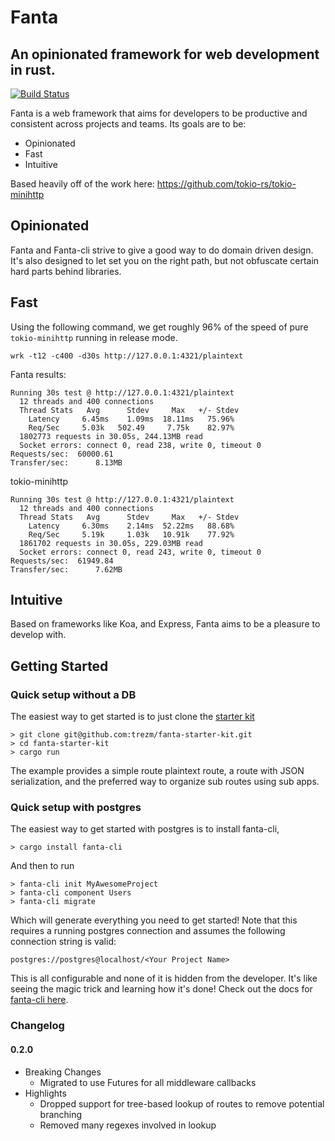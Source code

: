 # Fanta
## An opinionated framework for web development in rust.

[![Build Status](https://travis-ci.org/trezm/Fanta.svg?branch=master)](https://travis-ci.org/trezm/Fanta)

Fanta is a web framework that aims for developers to be productive and consistent across projects and teams. Its goals are to be:
- Opinionated
- Fast
- Intuitive

Based heavily off of the work here: https://github.com/tokio-rs/tokio-minihttp

## Opinionated

Fanta and Fanta-cli strive to give a good way to do domain driven design. It's also designed to let set you on the right path, but not obfuscate certain hard parts behind libraries.

## Fast

Using the following command, we get roughly 96% of the speed of pure `tokio-minihttp` running in release mode.

```
wrk -t12 -c400 -d30s http://127.0.0.1:4321/plaintext
```

Fanta results:
```
Running 30s test @ http://127.0.0.1:4321/plaintext
  12 threads and 400 connections
  Thread Stats   Avg      Stdev     Max   +/- Stdev
    Latency     6.45ms    1.09ms  18.11ms   75.96%
    Req/Sec     5.03k   502.49     7.75k    82.97%
  1802773 requests in 30.05s, 244.13MB read
  Socket errors: connect 0, read 238, write 0, timeout 0
Requests/sec:  60000.61
Transfer/sec:      8.13MB
```

tokio-minihttp
```
Running 30s test @ http://127.0.0.1:4321/plaintext
  12 threads and 400 connections
  Thread Stats   Avg      Stdev     Max   +/- Stdev
    Latency     6.30ms    2.14ms  52.22ms   88.68%
    Req/Sec     5.19k     1.03k   10.91k    77.92%
  1861702 requests in 30.05s, 229.03MB read
  Socket errors: connect 0, read 243, write 0, timeout 0
Requests/sec:  61949.84
Transfer/sec:      7.62MB
```

## Intuitive

Based on frameworks like Koa, and Express, Fanta aims to be a pleasure to develop with.

## Getting Started

### Quick setup without a DB

The easiest way to get started is to just clone the [starter kit](https://github.com/trezm/fanta-starter-kit)

```
> git clone git@github.com:trezm/fanta-starter-kit.git
> cd fanta-starter-kit
> cargo run
```

The example provides a simple route plaintext route, a route with JSON serialization, and the preferred way to organize sub routes using sub apps.

### Quick setup with postgres

The easiest way to get started with postgres is to install fanta-cli,

```
> cargo install fanta-cli
```

And then to run

```
> fanta-cli init MyAwesomeProject
> fanta-cli component Users
> fanta-cli migrate
```

Which will generate everything you need to get started! Note that this requires a running postgres connection and assumes the following connection string is valid:

```
postgres://postgres@localhost/<Your Project Name>
```

This is all configurable and none of it is hidden from the developer. It's like seeing the magic trick and learning how it's done! Check out the docs for [fanta-cli here](https://github.com/trezm/fanta-cli).

### Changelog

#### 0.2.0
* Breaking Changes
  * Migrated to use Futures for all middleware callbacks
* Highlights
  * Dropped support for tree-based lookup of routes to remove potential branching
  * Removed many regexes involved in lookup
